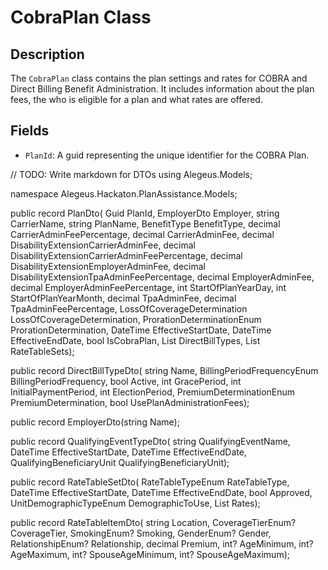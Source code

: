 # CobraPlan Class

## Description
The `CobraPlan` class contains the plan settings and rates for COBRA and Direct Billing Benefit Administration. It includes information about the plan fees, the who is eligible for a plan and what rates are offered.

## Fields
- `PlanId`: A guid representing the unique identifier for the COBRA Plan.

// TODO: Write markdown for DTOs
using Alegeus.Models;

namespace Alegeus.Hackaton.PlanAssistance.Models;

public record PlanDto(
    Guid PlanId,
    EmployerDto Employer,
    string CarrierName,
    string PlanName,
    BenefitType BenefitType,
    decimal CarrierAdminFeePercentage,
    decimal CarrierAdminFee,
    decimal DisabilityExtensionCarrierAdminFee,
    decimal DisabilityExtensionCarrierAdminFeePercentage,
    decimal DisabilityExtensionEmployerAdminFee,
    decimal DisabilityExtensionTpaAdminFeePercentage,
    decimal EmployerAdminFee,
    decimal EmployerAdminFeePercentage,
    int StartOfPlanYearDay,
    int StartOfPlanYearMonth,
    decimal TpaAdminFee,
    decimal TpaAdminFeePercentage,
    LossOfCoverageDetermination LossOfCoverageDetermination,
    ProrationDeterminationEnum ProrationDetermination,
    DateTime EffectiveStartDate,
    DateTime EffectiveEndDate,
    bool IsCobraPlan,
    List<DirectBillTypeDto> DirectBillTypes,
    List<RateTableSetDto> RateTableSets);

public record DirectBillTypeDto(
    string Name,
    BillingPeriodFrequencyEnum BillingPeriodFrequency,
    bool Active,
    int GracePeriod,
    int InitialPaymentPeriod,
    int ElectionPeriod,
    PremiumDeterminationEnum PremiumDetermination,
    bool UsePlanAdministrationFees);

public record EmployerDto(string Name);

public record QualifyingEventTypeDto(
    string QualifyingEventName,
    DateTime EffectiveStartDate,
    DateTime EffectiveEndDate,
    QualifyingBeneficiaryUnit QualifyingBeneficiaryUnit);

public record RateTableSetDto(
    RateTableTypeEnum RateTableType,
    DateTime EffectiveStartDate,
    DateTime EffectiveEndDate,
    bool Approved,
    UnitDemographicTypeEnum DemographicToUse,
    List<RateTableItemDto> Rates);

public record RateTableItemDto(
    string Location,
    CoverageTierEnum? CoverageTier,
    SmokingEnum? Smoking,
    GenderEnum? Gender,
    RelationshipEnum? Relationship,
    decimal Premium,
    int? AgeMinimum,
    int? AgeMaximum,
    int? SpouseAgeMinimum,
    int? SpouseAgeMaximum);